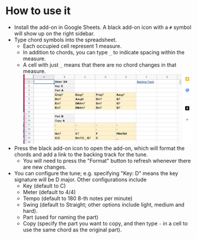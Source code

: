 # How to use it

- Install the add-on in Google Sheets. A black add-on icon with a `#` symbol will show up on the right sidebar.
- Type chord symbols into the spreadsheet.
  - Each occupied cell represent 1 measure.
  - In addition to chords, you can type `_` to indicate spacing within the measure.
  - A cell with just `_` means that there are no chord changes in that measure.
![Screenshot](./ChordSheetPic.jpg)
- Press the black add-on icon to open the add-on, which will format the chords and add a link to the backing track for the tune.
  - You will need to press the "Format" button to refresh whenever there are new changes.
- You can configure the tune; e.g. specifying "Key: D" means the key signature will be D major. Other configurations include
  - Key (default to C)
  - Meter (default to 4/4)
  - Tempo (default to 180 8-th notes per minute)
  - Swing (default to Straight; other options include light, medium and hard).
  - Part (used for naming the part)
  - Copy (specify the part you want to copy, and then type `-` in a cell to use the same chord as the original part).
